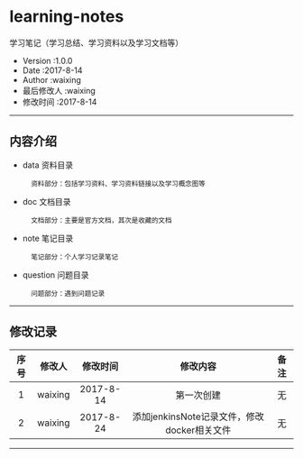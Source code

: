 # learning-notes

学习笔记（学习总结、学习资料以及学习文档等）
* Version	:1.0.0
* Date		:2017-8-14
* Author	:waixing
* 最后修改人	:waixing
* 修改时间	:2017-8-14

___

## 内容介绍

* data 资料目录

        资料部分：包括学习资料、学习资料链接以及学习概念图等
        
* doc 文档目录

        文档部分：主要是官方文档，其次是收藏的文档
        
* note 笔记目录

        笔记部分：个人学习记录笔记

* question 问题目录

        问题部分：遇到问题记录

---

## 修改记录

|序号         |修改人       |修改时间     |修改内容     |备注         |
|:-----------:|:-----------:|:-----------:|:-----------:|:-----------:|
|1|waixing|2017-8-14|第一次创建|无|
|2|waixing|2017-8-24|添加jenkinsNote记录文件，修改docker相关文件|无|

---
